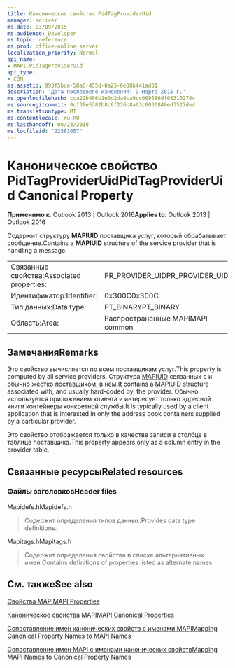 ```yaml
---
title: Каноническое свойство PidTagProviderUid
manager: soliver
ms.date: 03/09/2015
ms.audience: Developer
ms.topic: reference
ms.prod: office-online-server
localization_priority: Normal
api_name:
- MAPI.PidTagProviderUid
api_type:
- COM
ms.assetid: 993f5bca-58a6-455d-8a25-6e08b441ad31
description: 'Дата последнего изменения: 9 марта 2015 г.'
ms.openlocfilehash: cca22b466b1e0d2da9ca9cc009586df08316270c
ms.sourcegitcommit: 0cf39e5382b8c6f236c8a63c6036849ed3527ded
ms.translationtype: MT
ms.contentlocale: ru-RU
ms.lasthandoff: 08/23/2018
ms.locfileid: "22581057"
---
```

# <a name="pidtagprovideruid-canonical-property"></a><span data-ttu-id="a2a35-103">Каноническое свойство PidTagProviderUid</span><span class="sxs-lookup"><span data-stu-id="a2a35-103">PidTagProviderUid Canonical Property</span></span>

  
  
<span data-ttu-id="a2a35-104">**Применимо к**: Outlook 2013 | Outlook 2016</span><span class="sxs-lookup"><span data-stu-id="a2a35-104">**Applies to**: Outlook 2013 | Outlook 2016</span></span> 
  
<span data-ttu-id="a2a35-105">Содержит структуру **MAPIUID** поставщика услуг, который обрабатывает сообщение.</span><span class="sxs-lookup"><span data-stu-id="a2a35-105">Contains a **MAPIUID** structure of the service provider that is handling a message.</span></span> 
  
|||
|:-----|:-----|
|<span data-ttu-id="a2a35-106">Связанные свойства:</span><span class="sxs-lookup"><span data-stu-id="a2a35-106">Associated properties:</span></span>  <br/> |<span data-ttu-id="a2a35-107">PR_PROVIDER_UID</span><span class="sxs-lookup"><span data-stu-id="a2a35-107">PR_PROVIDER_UID</span></span>  <br/> |
|<span data-ttu-id="a2a35-108">Идентификатор:</span><span class="sxs-lookup"><span data-stu-id="a2a35-108">Identifier:</span></span>  <br/> |<span data-ttu-id="a2a35-109">0x300C</span><span class="sxs-lookup"><span data-stu-id="a2a35-109">0x300C</span></span>  <br/> |
|<span data-ttu-id="a2a35-110">Тип данных:</span><span class="sxs-lookup"><span data-stu-id="a2a35-110">Data type:</span></span>  <br/> |<span data-ttu-id="a2a35-111">PT_BINARY</span><span class="sxs-lookup"><span data-stu-id="a2a35-111">PT_BINARY</span></span>  <br/> |
|<span data-ttu-id="a2a35-112">Область:</span><span class="sxs-lookup"><span data-stu-id="a2a35-112">Area:</span></span>  <br/> |<span data-ttu-id="a2a35-113">Распространенные MAPI</span><span class="sxs-lookup"><span data-stu-id="a2a35-113">MAPI common</span></span>  <br/> |
   
## <a name="remarks"></a><span data-ttu-id="a2a35-114">Замечания</span><span class="sxs-lookup"><span data-stu-id="a2a35-114">Remarks</span></span>

<span data-ttu-id="a2a35-115">Это свойство вычисляется по всем поставщикам услуг.</span><span class="sxs-lookup"><span data-stu-id="a2a35-115">This property is computed by all service providers.</span></span> <span data-ttu-id="a2a35-116">Структура [MAPIUID](mapiuid.md) связанных с и обычно жестко поставщиком, в нем.</span><span class="sxs-lookup"><span data-stu-id="a2a35-116">It contains a [MAPIUID](mapiuid.md) structure associated with, and usually hard-coded by, the provider.</span></span> <span data-ttu-id="a2a35-117">Обычно используется приложением клиента и интересует только адресной книги контейнеры конкретной службы.</span><span class="sxs-lookup"><span data-stu-id="a2a35-117">It is typically used by a client application that is interested in only the address book containers supplied by a particular provider.</span></span> 
  
<span data-ttu-id="a2a35-118">Это свойство отображается только в качестве записи в столбце в таблице поставщика.</span><span class="sxs-lookup"><span data-stu-id="a2a35-118">This property appears only as a column entry in the provider table.</span></span>
  
## <a name="related-resources"></a><span data-ttu-id="a2a35-119">Связанные ресурсы</span><span class="sxs-lookup"><span data-stu-id="a2a35-119">Related resources</span></span>

### <a name="header-files"></a><span data-ttu-id="a2a35-120">Файлы заголовков</span><span class="sxs-lookup"><span data-stu-id="a2a35-120">Header files</span></span>

<span data-ttu-id="a2a35-121">Mapidefs.h</span><span class="sxs-lookup"><span data-stu-id="a2a35-121">Mapidefs.h</span></span>
  
> <span data-ttu-id="a2a35-122">Содержит определения типов данных.</span><span class="sxs-lookup"><span data-stu-id="a2a35-122">Provides data type definitions.</span></span>
    
<span data-ttu-id="a2a35-123">Mapitags.h</span><span class="sxs-lookup"><span data-stu-id="a2a35-123">Mapitags.h</span></span>
  
> <span data-ttu-id="a2a35-124">Содержит определения свойства в списке альтернативных имен.</span><span class="sxs-lookup"><span data-stu-id="a2a35-124">Contains definitions of properties listed as alternate names.</span></span>
    
## <a name="see-also"></a><span data-ttu-id="a2a35-125">См. также</span><span class="sxs-lookup"><span data-stu-id="a2a35-125">See also</span></span>



[<span data-ttu-id="a2a35-126">Свойства MAPI</span><span class="sxs-lookup"><span data-stu-id="a2a35-126">MAPI Properties</span></span>](mapi-properties.md)
  
[<span data-ttu-id="a2a35-127">Каноническое свойства MAPI</span><span class="sxs-lookup"><span data-stu-id="a2a35-127">MAPI Canonical Properties</span></span>](mapi-canonical-properties.md)
  
[<span data-ttu-id="a2a35-128">Сопоставление имен канонических свойств с именами MAPI</span><span class="sxs-lookup"><span data-stu-id="a2a35-128">Mapping Canonical Property Names to MAPI Names</span></span>](mapping-canonical-property-names-to-mapi-names.md)
  
[<span data-ttu-id="a2a35-129">Сопоставление имен MAPI с именами канонических свойств</span><span class="sxs-lookup"><span data-stu-id="a2a35-129">Mapping MAPI Names to Canonical Property Names</span></span>](mapping-mapi-names-to-canonical-property-names.md)

